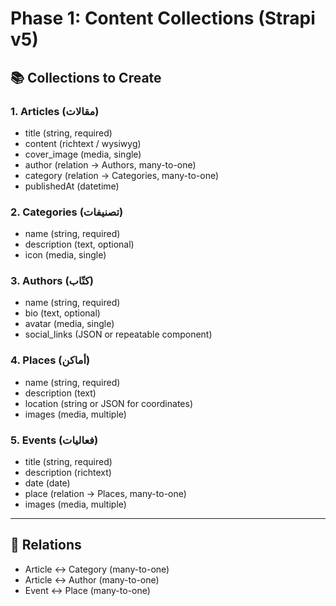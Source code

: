 # Phase 1: Content Collections (Strapi v5)

## 📚 Collections to Create

### 1. Articles (مقالات)
- title (string, required)
- content (richtext / wysiwyg)
- cover_image (media, single)
- author (relation → Authors, many-to-one)
- category (relation → Categories, many-to-one)
- publishedAt (datetime)

### 2. Categories (تصنيفات)
- name (string, required)
- description (text, optional)
- icon (media, single)

### 3. Authors (كتّاب)
- name (string, required)
- bio (text, optional)
- avatar (media, single)
- social_links (JSON or repeatable component)

### 4. Places (أماكن)
- name (string, required)
- description (text)
- location (string or JSON for coordinates)
- images (media, multiple)

### 5. Events (فعاليات)
- title (string, required)
- description (richtext)
- date (date)
- place (relation → Places, many-to-one)
- images (media, multiple)

---

## 🔗 Relations
- Article ↔ Category (many-to-one)
- Article ↔ Author (many-to-one)
- Event ↔ Place (many-to-one)